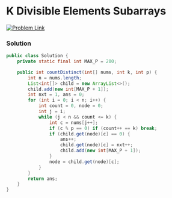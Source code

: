 #  K Divisible Elements Subarrays

[![Problem Link](https://img.shields.io/badge/-LeetCode-FFA116?style=for-the-badge&logo=LeetCode&logoColor=black)](https://leetcode.com/problems/k-divisible-elements-subarrays/)



### Solution
```java
public class Solution {
    private static final int MAX_P = 200;

    public int countDistinct(int[] nums, int k, int p) {
        int n = nums.length;
        List<int[]> child = new ArrayList<>();
        child.add(new int[MAX_P + 1]);
        int nxt = 1, ans = 0;
        for (int i = 0; i < n; i++) {
            int count = 0, node = 0;
            int j = i;
            while (j < n && count <= k) {
                int c = nums[j++];
                if (c % p == 0) if (count++ == k) break;
                if (child.get(node)[c] == 0) {
                    ans++;
                    child.get(node)[c] = nxt++;
                    child.add(new int[MAX_P + 1]);
                }
                node = child.get(node)[c];
            }
        }
        return ans;
    }
}

```
